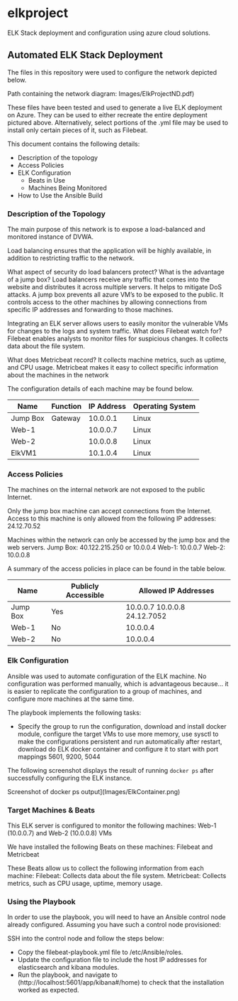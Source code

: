 # elkproject
ELK Stack deployment and configuration using azure cloud solutions. 

## Automated ELK Stack Deployment

The files in this repository were used to configure the network depicted below.

Path containing the network diagram: Images/ElkProjectND.pdf)

These files have been tested and used to generate a live ELK deployment on Azure. They can be used to either recreate the entire deployment pictured above. Alternatively, select portions of the .yml file may be used to install only certain pieces of it, such as Filebeat.

This document contains the following details:
- Description of the topology 
- Access Policies
- ELK Configuration
  - Beats in Use
  - Machines Being Monitored
- How to Use the Ansible Build	


### Description of the Topology

The main purpose of this network is to expose a load-balanced and monitored instance of DVWA.

Load balancing ensures that the application will be highly available, in addition to restricting traffic to the network.

What aspect of security do load balancers protect? What is the advantage of a jump box?
Load balancers receive any traffic that comes into the website and distributes it across multiple servers. It helps to mitigate DoS attacks. 
A jump box prevents all azure VM’s to be exposed to the public. It controls access to the other machines by allowing connections from specific IP addresses and forwarding to those machines.

Integrating an ELK server allows users to easily monitor the vulnerable VMs for changes to the logs and system traffic.
What does Filebeat watch for? 
Filebeat enables analysts to monitor files for suspicious changes. It collects data about the file system.

What does Metricbeat record?
It collects machine metrics, such as uptime, and CPU usage. Metricbeat makes it easy to collect specific information about the machines in the network

The configuration details of each machine may be found below.

| Name     | Function | IP Address | Operating System |
|----------|----------|------------|------------------|
| Jump Box | Gateway  | 10.0.0.1   | Linux            |
| Web-1    |          | 10.0.0.7   | Linux            |
| Web-2    |          | 10.0.0.8   | Linux            |
| ElkVM1   |          | 10.1.0.4   | Linux            |

### Access Policies

The machines on the internal network are not exposed to the public Internet. 

Only the jump box machine can accept connections from the Internet. Access to this machine is only allowed from the following IP addresses:
24.12.70.52

Machines within the network can only be accessed by the jump box and the web servers.
Jump Box: 40.122.215.250 or 10.0.0.4
Web-1: 10.0.0.7
Web-2: 10.0.0.8

A summary of the access policies in place can be found in the table below.

| Name     | Publicly Accessible | Allowed IP Addresses         |
|----------|---------------------|------------------------------|
| Jump Box | Yes                 | 10.0.0.7 10.0.0.8 24.12.7052 |
| Web-1    | No                  | 10.0.0.4                     |
| Web-2    | No                  | 10.0.0.4                     |

### Elk Configuration

Ansible was used to automate configuration of the ELK machine. No configuration was performed manually, which is advantageous because... it is easier to replicate the configuration to a group of machines, and configure more machines at the same time. 

The playbook implements the following tasks:
- Specify the group to run the configuration, download and install docker module, configure the target VMs to use more memory, use sysctl to make the configurations persistent and run automatically after restart, download do ELK docker container and configure it to start with port mappings 5601, 9200, 5044

The following screenshot displays the result of running `docker ps` after successfully configuring the ELK instance.

Screenshot of docker ps output](Images/ElkContainer.png)

### Target Machines & Beats
This ELK server is configured to monitor the following machines: 
Web-1 (10.0.0.7) and Web-2 (10.0.0.8) VMs

We have installed the following Beats on these machines:
Filebeat and Metricbeat

These Beats allow us to collect the following information from each machine:
Filebeat: Collects data about the file system.
Metricbeat: Collects metrics, such as CPU usage, uptime, memory usage.

### Using the Playbook
In order to use the playbook, you will need to have an Ansible control node already configured. Assuming you have such a control node provisioned: 

SSH into the control node and follow the steps below:
- Copy the filebeat-playbook.yml file to /etc/Ansible/roles.
- Update the configuration file to include the host IP addresses for elasticsearch and kibana modules.
- Run the playbook, and navigate to (http://localhost:5601/app/kibana#/home) to check that the installation worked as expected.




